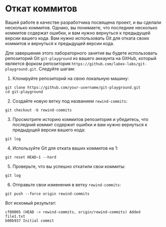 # Откат коммитов

Вашей работе в качестве разработчика посвящена проект, и вы сделали несколько коммитов. Однако, вы понимаете, что последние несколько коммитов содержат ошибки, и вам нужно вернуться к предыдущей версии вашего кода. Вам нужно использовать Git для отката своих коммитов и вернуться к предыдущей версии кода.

Для завершения этого лабораторного занятия вы будете использовать репозиторий Git `git-playground` из вашего аккаунта на GitHub, который является форком репозитория `https://github.com/labex-labs/git-playground.git`. Следуйте шагам:

1. Клонируйте репозиторий на свою локальную машину:

```shell
git clone https://github.com/your-username/git-playground.git
cd git-playground
```

2. Создайте новую ветку под названием `rewind-commits`:

```shell
git checkout -b rewind-commits
```

3. Просмотрите историю коммитов репозитория и убедитесь, что последний коммит содержит ошибки и вам нужно вернуться к предыдущей версии вашего кода:

```shell
git log
```

4. Используйте Git для отката ваших коммитов на 1:

```shell
git reset HEAD~1 --hard
```

5. Проверьте, что вы успешно откатили свои коммиты:

```shell
git log
```

6. Отправьте свои изменения в ветку `rewind-commits`:

```shell
git push --force origin rewind-commits
```

Вот искомый результат:

```shell
cf80005 (HEAD -> rewind-commits, origin/rewind-commits) Added file1.txt
b00b937 Initial commit
```
